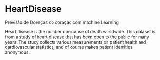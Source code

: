 # HeartDisease
Previsão de Doenças do coraçao com machine Learning

Heart disease is the number one cause of death worldwide. This dataset is from a study of heart disease that has been open to the public for many years. The study collects various measurements on patient health and cardiovascular statistics, and of course makes patient identities anonymous.
